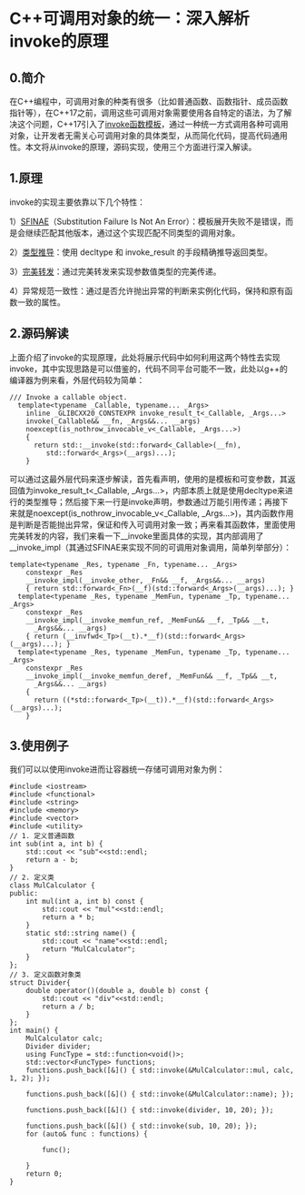 # C++可调用对象的统一：深入解析invoke的原理

## **0.简介**

在C++编程中，可调用对象的种类有很多（比如普通函数、函数指针、成员函数指针等），在C++17之前，调用这些可调用对象需要使用各自特定的语法，为了解决这个问题，C++17引入了[invoke函数模板](https://zhida.zhihu.com/search?content_id=259315677&content_type=Article&match_order=1&q=invoke函数模板&zhida_source=entity)，通过一种统一方式调用各种可调用对象，让开发者无需关心可调用对象的具体类型，从而简化代码，提高代码通用性。本文将从invoke的原理，源码实现，使用三个方面进行深入解读。

## **1.原理**

invoke的实现主要依靠以下几个特性：

1）[SFINAE](https://zhida.zhihu.com/search?content_id=259315677&content_type=Article&match_order=1&q=SFINAE&zhida_source=entity)（Substitution Failure Is Not An Error）：模板展开失败不是错误，而是会继续匹配其他版本，通过这个实现匹配不同类型的调用对象。

2）[类型推导](https://zhida.zhihu.com/search?content_id=259315677&content_type=Article&match_order=1&q=类型推导&zhida_source=entity)：使用 decltype 和 invoke_result 的手段精确推导返回类型。

3）[完美转发](https://zhida.zhihu.com/search?content_id=259315677&content_type=Article&match_order=1&q=完美转发&zhida_source=entity)：通过完美转发来实现参数值类型的完美传递。

4）异常规范一致性：通过是否允许抛出异常的判断来实例化代码，保持和原有函数一致的属性。

## **2.源码解读**

上面介绍了invoke的实现原理，此处将展示代码中如何利用这两个特性去实现invoke，其中实现思路是可以借鉴的，代码不同平台可能不一致，此处以g++的编译器为例来看，外层代码较为简单：

```text
/// Invoke a callable object.
  template<typename _Callable, typename... _Args>
    inline _GLIBCXX20_CONSTEXPR invoke_result_t<_Callable, _Args...>
    invoke(_Callable&& __fn, _Args&&... __args)
    noexcept(is_nothrow_invocable_v<_Callable, _Args...>)
    {
      return std::__invoke(std::forward<_Callable>(__fn),
         std::forward<_Args>(__args)...);
    }
```

可以通过这最外层代码来逐步解读，首先看声明，使用的是模板和可变参数，其返回值为invoke_result_t<_Callable, _Args...>，内部本质上就是使用decltype来进行的类型推导；然后接下来一行是invoke声明，参数通过万能引用传递；再接下来就是noexcept(is_nothrow_invocable_v<_Callable, _Args...>)，其内函数作用是判断是否能抛出异常，保证和传入可调用对象一致；再来看其函数体，里面使用完美转发的内容，我们来看一下__invoke里面具体的实现，其内部调用了__invoke_impl（其通过SFINAE来实现不同的可调用对象调用，简单列举部分）：

```text
template<typename _Res, typename _Fn, typename... _Args>
    constexpr _Res
    __invoke_impl(__invoke_other, _Fn&& __f, _Args&&... __args)
    { return std::forward<_Fn>(__f)(std::forward<_Args>(__args)...); }
  template<typename _Res, typename _MemFun, typename _Tp, typename... _Args>
    constexpr _Res
    __invoke_impl(__invoke_memfun_ref, _MemFun&& __f, _Tp&& __t,
      _Args&&... __args)
    { return (__invfwd<_Tp>(__t).*__f)(std::forward<_Args>(__args)...); }
  template<typename _Res, typename _MemFun, typename _Tp, typename... _Args>
    constexpr _Res
    __invoke_impl(__invoke_memfun_deref, _MemFun&& __f, _Tp&& __t,
      _Args&&... __args)
    {
      return ((*std::forward<_Tp>(__t)).*__f)(std::forward<_Args>(__args)...);
    }
```

## **3.使用例子**

我们可以以使用invoke进而让容器统一存储可调用对象为例：

```text
#include <iostream>
#include <functional>
#include <string>
#include <memory>
#include <vector>
#include <utility>
// 1. 定义普通函数
int sub(int a, int b) {
    std::cout << "sub"<<std::endl;
    return a - b;
}
// 2. 定义类
class MulCalculator {
public:
    int mul(int a, int b) const {
        std::cout << "mul"<<std::endl;
        return a * b;
    }
    static std::string name() {
        std::cout << "name"<<std::endl;
        return "MulCalculator";
    }
};
// 3. 定义函数对象类
struct Divider{
    double operator()(double a, double b) const {
        std::cout << "div"<<std::endl;
        return a / b;
    }
};
int main() {
    MulCalculator calc;
    Divider divider;
    using FuncType = std::function<void()>;
    std::vector<FuncType> functions;
    functions.push_back([&]() { std::invoke(&MulCalculator::mul, calc, 1, 2); });
    
    functions.push_back([&]() { std::invoke(&MulCalculator::name); });
    
    functions.push_back([&]() { std::invoke(divider, 10, 20); });
    
    functions.push_back([&]() { std::invoke(sub, 10, 20); });
    for (auto& func : functions) {
    
        func();
    
    }
    return 0;
}
```

